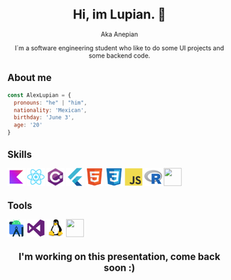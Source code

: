 <div align="center"> 
  <h1>Hi, im Lupian. 👋</h1>
  <p>Aka Anepian</p>
  <p>I´m a software engineering student who like to do some UI projects and some backend code.</p>
</div>

## About me
```javascript
const AlexLupian = {
  pronouns: "he" | "him",
  nationality: 'Mexican',
  birthday: 'June 3',
  age: '20'
}
```

## Skills
<a href="https://kotlinlang.org/"><img src="https://github.com/devicons/devicon/blob/master/icons/kotlin/kotlin-original.svg" height="40" width="40"></a>
<a href="https://reactnative.dev/"><img src="https://github.com/devicons/devicon/blob/master/icons/react/react-original.svg" height="40" width="40"></a>
<a href="https://dotnet.microsoft.com/es-es/languages/csharp"><img src="https://github.com/devicons/devicon/blob/master/icons/csharp/csharp-original.svg" height="40" width="40"></a>
<a href="https://flutter.dev/"><img src="https://github.com/devicons/devicon/blob/master/icons/flutter/flutter-original.svg" height="40" width="40"></a>
<a href="https://lenguajehtml.com/html/"><img src="https://github.com/devicons/devicon/blob/master/icons/html5/html5-original.svg" height="40" width="40"></a>
<a href="https://www.w3schools.com/Css/"><img src="https://github.com/devicons/devicon/blob/master/icons/css3/css3-original.svg" height="40" width="40"></a>
<a href="https://developer.mozilla.org/es/docs/Learn/JavaScript/First_steps/What_is_JavaScript"><img src="https://github.com/devicons/devicon/blob/master/icons/javascript/javascript-original.svg" height="40" width="40"></a>
<a href="https://www.r-project.org/"><img src="https://github.com/devicons/devicon/blob/master/icons/r/r-original.svg" height="40" width="40"></a>
<a href="https://dotnet.microsoft.com/en-us/apps/maui"><img src="https://styles.redditmedia.com/t5_2odyx7/styles/communityIcon_19sk0x18irz41.png" height="40" width="40"></a>

## Tools
<a href="https://developer.android.com/studio?hl=es-419"><img src="https://github.com/devicons/devicon/blob/master/icons/androidstudio/androidstudio-original.svg" height="40" width="40"></a>
<a href="https://visualstudio.microsoft.com/"><img src="https://github.com/devicons/devicon/blob/master/icons/visualstudio/visualstudio-plain.svg" height="40" width="40"></a>
<a href="https://www.linux.org/pages/download/"><img src="https://github.com/devicons/devicon/blob/master/icons/linux/linux-original.svg" height="40" width="40"></a>
<a href="https://expo.io"><img src="[https://alxmrtnz.com/assets/posts/3-11-19/expo@2x.png](https://creazilla-store.fra1.digitaloceanspaces.com/icons/3243981/expo-icon-md.png)" height="40" width="40"></a>


<h2 align="center">I'm working on this presentation, come back soon :)</h2>
<!--
**Anepian/Anepian** is a ✨ _special_ ✨ repository because its `README.md` (this file) appears on your GitHub profile.

Here are some ideas to get you started:

- 🔭 I’m currently working on ...
- 🌱 I’m currently learning ...
- 👯 I’m looking to collaborate on ...
- 🤔 I’m looking for help with ...
- 💬 Ask me about ...
- 📫 How to reach me: ...
- 😄 Pronouns: ...
- ⚡ Fun fact: ...
-->
